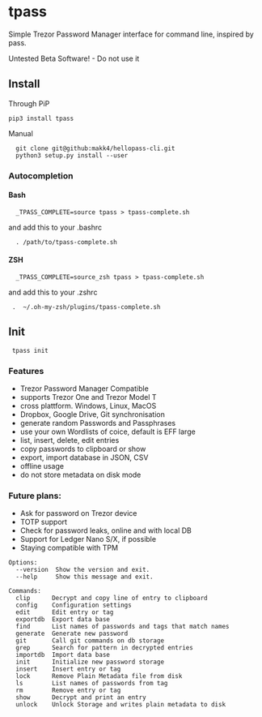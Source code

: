 # tpass

Simple Trezor Password Manager interface for command line, inspired by pass.

Untested Beta Software! - Do not use it


## Install

Through PiP
```
pip3 install tpass
```
Manual
```
  git clone git@github:makk4/hellopass-cli.git
  python3 setup.py install --user
```
### Autocompletion
#### Bash
```
  _TPASS_COMPLETE=source tpass > tpass-complete.sh
```
and add this to your .bashrc
```
  . /path/to/tpass-complete.sh
```
#### ZSH
```
  _TPASS_COMPLETE=source_zsh tpass > tpass-complete.sh
```
and add this to your .zshrc
```
 .  ~/.oh-my-zsh/plugins/tpass-complete.sh
```
## Init
```
 tpass init
```
### Features
- Trezor Password Manager Compatible
- supports Trezor One and Trezor Model T
- cross plattform. Windows, Linux, MacOS
- Dropbox, Google Drive, Git synchronisation
- generate random Passwords and Passphrases
- use your own Wordlists of coice, default is EFF large
- list, insert, delete, edit entries
- copy passwords to clipboard or show
- export, import database in JSON, CSV
- offline usage
- do not store metadata on disk mode
### Future plans:
- Ask for password on Trezor device
- TOTP support
- Check for password leaks, online and with local DB
- Support for Ledger Nano S/X, if possible
- Staying compatible with TPM

```
Options:
  --version  Show the version and exit.
  --help     Show this message and exit.

Commands:
  clip      Decrypt and copy line of entry to clipboard
  config    Configuration settings
  edit      Edit entry or tag
  exportdb  Export data base
  find      List names of passwords and tags that match names
  generate  Generate new password
  git       Call git commands on db storage
  grep      Search for pattern in decrypted entries
  importdb  Import data base
  init      Initialize new password storage
  insert    Insert entry or tag
  lock      Remove Plain Metadata file from disk
  ls        List names of passwords from tag
  rm        Remove entry or tag
  show      Decrypt and print an entry
  unlock    Unlock Storage and writes plain metadata to disk
```